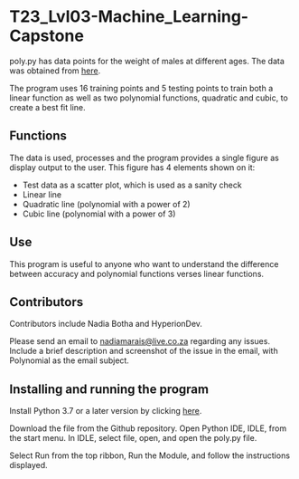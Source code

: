 # T23_Lvl03-Machine_Learning-Capstone
poly.py has data points for the weight of males at different ages. The data was obtained from [here](https://www.cdc.gov/growthcharts/html_charts/wtage.htm#males). 

The program uses 16 training points and 5 testing points to train both a linear function as well as two polynomial functions, quadratic and cubic, to create a best fit line.

## Functions
The data is used, processes and the program provides a single figure as display output to the user. This figure has 4 elements shown on it:

- Test data as a scatter plot, which is used as a sanity check
- Linear line
- Quadratic line (polynomial with a power of 2)
- Cubic line (polynomial with a power of 3)

## Use
This program is useful to anyone who want to understand the difference between accuracy and polynomial functions verses linear functions.

## Contributors
Contributors include Nadia Botha and HyperionDev. 

Please send an email to nadiamarais@live.co.za regarding any issues. Include a brief description and screenshot of the issue in the email, with Polynomial as the email subject. 

## Installing and running the program
Install Python 3.7 or a later version by clicking [here](https://www.python.org/downloads/).

Download the file from the Github repository. Open Python IDE, IDLE, from the start menu. In IDLE, select file, open, and open the poly.py file. 

Select Run from the top ribbon, Run the Module, and follow the instructions displayed.
